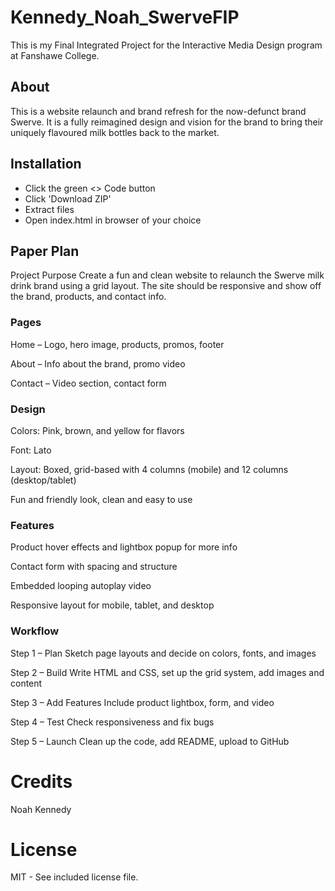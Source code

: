 # Kennedy_Noah_SwerveFIP
This is my Final Integrated Project for the Interactive Media Design program at Fanshawe College.

## About
This is a website relaunch and brand refresh for the now-defunct brand Swerve. It is a fully reimagined design and vision for the brand to bring their uniquely flavoured milk bottles back to the market.

## Installation
- Click the green <> Code button
- Click 'Download ZIP'
- Extract files
- Open index.html in browser of your choice

## Paper Plan
Project Purpose
Create a fun and clean website to relaunch the Swerve milk drink brand using a grid layout. The site should be responsive and show off the brand, products, and contact info.

### Pages

Home – Logo, hero image, products, promos, footer

About – Info about the brand, promo video

Contact – Video section, contact form

### Design

Colors: Pink, brown, and yellow for flavors

Font: Lato

Layout: Boxed, grid-based with 4 columns (mobile) and 12 columns (desktop/tablet)

Fun and friendly look, clean and easy to use

### Features

Product hover effects and lightbox popup for more info

Contact form with spacing and structure

Embedded looping autoplay video

Responsive layout for mobile, tablet, and desktop

### Workflow

Step 1 – Plan
Sketch page layouts and decide on colors, fonts, and images

Step 2 – Build
Write HTML and CSS, set up the grid system, add images and content

Step 3 – Add Features
Include product lightbox, form, and video

Step 4 – Test
Check responsiveness and fix bugs

Step 5 – Launch
Clean up the code, add README, upload to GitHub

# Credits
Noah Kennedy

# License
MIT - See included license file.
